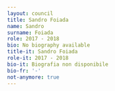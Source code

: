 ```yaml
---
layout: council
title: Sandro Foiada
name: Sandro
surname: Foiada
role: 2017 - 2018
bio: No biography available
title-it: Sandro Foiada
role-it: 2017 - 2018
bio-it: Biografia non disponibile
bio-fr: '-'
not-anymore: true
---
```


